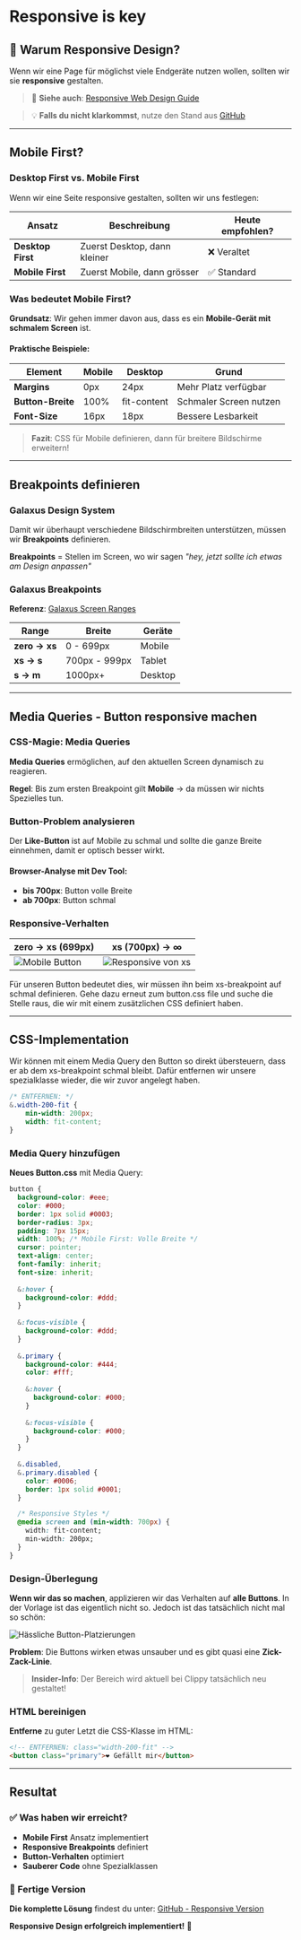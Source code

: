 # Responsive is key

## 🎯 Warum Responsive Design?

Wenn wir eine Page für möglichst viele Endgeräte nutzen wollen, sollten wir sie **responsive** gestalten. 

> 📖 **Siehe auch**: [Responsive Web Design Guide](../rwd.md)

> 💡 **Falls du nicht klarkommst**, nutze den Stand aus [GitHub](https://github.com/rekoch/webEngineerDgEditors/tree/main/public/02_html_css/06_variables)

---

## Mobile First?

### Desktop First vs. Mobile First

Wenn wir eine Seite responsive gestalten, sollten wir uns festlegen:

| Ansatz | Beschreibung | Heute empfohlen? |
|--------|--------------|------------------|
| **Desktop First** | Zuerst Desktop, dann kleiner | ❌ Veraltet |
| **Mobile First** | Zuerst Mobile, dann grösser | ✅ Standard |

### Was bedeutet Mobile First?

**Grundsatz**: Wir gehen immer davon aus, dass es ein **Mobile-Gerät mit schmalem Screen** ist.

#### **Praktische Beispiele:**

| Element | Mobile | Desktop | Grund |
|---------|--------|---------|-------|
| **Margins** | 0px | 24px | Mehr Platz verfügbar |
| **Button-Breite** | 100% | fit-content | Schmaler Screen nutzen |
| **Font-Size** | 16px | 18px | Bessere Lesbarkeit |

> **Fazit**: CSS für Mobile definieren, dann für breitere Bildschirme erweitern!

---

## Breakpoints definieren

### Galaxus Design System

Damit wir überhaupt verschiedene Bildschirmbreiten unterstützen, müssen wir **Breakpoints** definieren.

**Breakpoints** = Stellen im Screen, wo wir sagen *"hey, jetzt sollte ich etwas am Design anpassen"*

### Galaxus Breakpoints

**Referenz**: [Galaxus Screen Ranges](https://www.galaxus.ch/designsystem/foundations/screen-ranges-and-breakpoints)

| Range | Breite | Geräte |
|-------|--------|--------|
| **zero → xs** | 0 - 699px | Mobile |
| **xs → s** | 700px - 999px | Tablet |
| **s → m** | 1000px+ | Desktop |

---

## Media Queries - Button responsive machen

### CSS-Magie: Media Queries

**Media Queries** ermöglichen, auf den aktuellen Screen dynamisch zu reagieren.

**Regel**: Bis zum ersten Breakpoint gilt **Mobile** → da müssen wir nichts Spezielles tun.

### Button-Problem analysieren

Der **Like-Button** ist auf Mobile zu schmal und sollte die ganze Breite einnehmen, damit er optisch besser wirkt.

#### **Browser-Analyse mit Dev Tool:**
- **bis 700px**: Button volle Breite 
- **ab 700px**: Button schmal

### Responsive-Verhalten

| zero → xs (699px) | xs (700px) → ∞ |
|-------------|------------------|
|![Mobile Button](images/responsive_zero-xs.png) | ![Responsive von xs](images/responsive_fromXs.png)

Für unseren Button bedeutet dies, wir müssen ihn beim xs-breakpoint auf schmal definieren. Gehe dazu erneut zum button.css file und suche die Stelle raus, die wir mit einem zusätzlichen CSS definiert haben.

---

## CSS-Implementation
Wir können mit einem Media Query den Button so direkt übersteuern, dass er ab dem xs-breakpoint schmal bleibt. Dafür entfernen wir unsere spezialklasse wieder, die wir zuvor angelegt haben.

```css
/* ENTFERNEN: */
&.width-200-fit {
    min-width: 200px;
    width: fit-content;
}
```

### Media Query hinzufügen

**Neues Button.css** mit Media Query:

```css
button {
  background-color: #eee;
  color: #000;
  border: 1px solid #0003;
  border-radius: 3px;
  padding: 7px 15px;
  width: 100%; /* Mobile First: Volle Breite */
  cursor: pointer;
  text-align: center;
  font-family: inherit;
  font-size: inherit;
  
  &:hover {
    background-color: #ddd;
  }
  
  &:focus-visible {
    background-color: #ddd;
  }
  
  &.primary {
    background-color: #444;
    color: #fff;
    
    &:hover {
      background-color: #000;
    }
    
    &:focus-visible {
      background-color: #000;
    }
  }
  
  &.disabled,
  &.primary.disabled {
    color: #0006;
    border: 1px solid #0001;
  }

  /* Responsive Styles */
  @media screen and (min-width: 700px) {
    width: fit-content;
    min-width: 200px;
  }
}
```

### Design-Überlegung

**Wenn wir das so machen**, applizieren wir das Verhalten auf **alle Buttons**. In der Vorlage ist das eigentlich nicht so. Jedoch ist das tatsächlich nicht mal so schön:

![Hässliche Button-Platzierungen](images/responsive_uglyButtonPlacements.png)

**Problem**: Die Buttons wirken etwas unsauber und es gibt quasi eine **Zick-Zack-Linie**.

> **Insider-Info**: Der Bereich wird aktuell bei Clippy tatsächlich neu gestaltet!

### HTML bereinigen

**Entferne** zu guter Letzt die CSS-Klasse im HTML:
```html
<!-- ENTFERNEN: class="width-200-fit" -->
<button class="primary">❤️ Gefällt mir</button>
```

---

## Resultat

### ✅ Was haben wir erreicht?

- **Mobile First** Ansatz implementiert
- **Responsive Breakpoints** definiert
- **Button-Verhalten** optimiert
- **Sauberer Code** ohne Spezialklassen

### 🔗 Fertige Version

**Die komplette Lösung** findest du unter: [GitHub - Responsive Version](https://github.com/rekoch/webEngineerDgEditors/tree/main/public/02_html_css/07_responsive)

**Responsive Design erfolgreich implementiert!** 🎉
